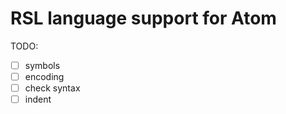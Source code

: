 # RSL language support for Atom

TODO:

- [ ] symbols
- [ ] encoding
- [ ] check syntax
- [ ] indent

